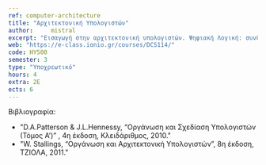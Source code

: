 ```yaml
---
ref: computer-architecture
title: "Αρχιτεκτονική Υπολογιστών"
author: 	mistral
excerpt: "Εισαγωγή στην αρχιτεκτονική υπολογιστών. Ψηφιακή Λογική: συνδυαστικά και ακολουθιακά λογικά κυκλώματα. Αρχιτεκτονικές συνόλου εντολών: τύποι εντολών, κύκλος μηχανής και εκτέλεση εντολών, αρχιτεκτονικές CISC και RISC. Κεντρική μονάδα επεξεργασίας (ΚΜΕ): δομή και αρχές λειτουργίας. Απόδοση ΚΜΕ και μετροπρογράμματα. Παραλληλισμός σε επίπεδο εντολών: ΚΜΕ πολλαπλών κύκλων εκτέλεσης εντολής και pipelining. Επεξεργαστές superscalar και VLIW. Τεχνολογίες κύριας μνήμης. Ιεραρχίες μνήμης και κρυφές μνήμες. Εικονική μνήμη, υποστήριξη από ΚΜΕ. Διασύνδεση Εισόδου-Εξόδου (Ε/Ε), δίαυλοι και ελεγκτές Ε/Ε, διακοπές και τεχνικές άμεσης προσπέλασης μνήμης (DMA)."
web: "https://e-class.ionio.gr/courses/DCS114/"
code: ΗΥ500
semester: 3
type: "Υποχρεωτικό"
hours: 4
extra: 2E
ects: 6
---
```




Βιβλιογραφία: 
  - "D.A.Patterson & J.L.Hennessy, “Οργάνωση και Σχεδίαση Υπολογιστών (Τόμος Α’)” , 4η έκδοση, Κλειδάριθμος, 2010."
  - "W. Stallings, “Οργάνωση και Aρχιτεκτονική Υπολογιστών”, 8η έκδοση, ΤΖΙΟΛΑ, 2011."
  
